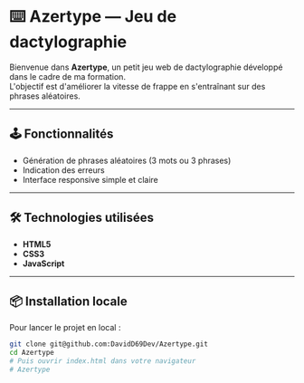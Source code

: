 # ⌨️ Azertype — Jeu de dactylographie

Bienvenue dans **Azertype**, un petit jeu web de dactylographie développé dans le cadre de ma formation.  
L'objectif est d'améliorer la vitesse de frappe en s'entraînant sur des phrases aléatoires.

---

## 🕹️ Fonctionnalités

- Génération de phrases aléatoires (3 mots ou 3 phrases)
- Indication des erreurs
- Interface responsive simple et claire

---

## 🛠️ Technologies utilisées

- **HTML5**
- **CSS3**
- **JavaScript**

---

## 📦 Installation locale

Pour lancer le projet en local :

```bash
git clone git@github.com:DavidD69Dev/Azertype.git
cd Azertype
# Puis ouvrir index.html dans votre navigateur
# Azertype